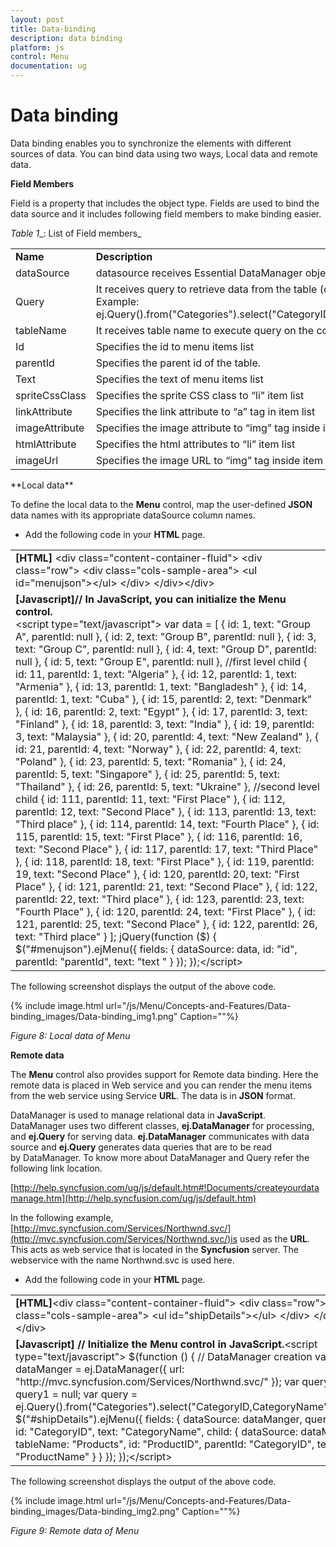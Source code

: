 ```yaml
---
layout: post
title: Data-binding
description: data binding
platform: js
control: Menu
documentation: ug
---
```


# Data binding

Data binding enables you to synchronize the elements with different sources of data. You can bind data using two ways, Local data and remote data. 

**Field Members**

Field is a property that includes the object type. Fields are used to bind the data source and it includes following field members to make binding easier.

_Table_ _1__: List of Field members_

<table>
<tr>
<td>
<b>Name</b></td><td>
<b>Description</b></td></tr>
<tr>
<td>
dataSource</td><td>
datasource receives  Essential DataManager object and JSON object. </td></tr>
<tr>
<td>
Query</td><td>
It receives query to retrieve data from the table (query is same as SQL). Example:  ej.Query().from("Categories").select("CategoryID,CategoryName").take(3);</td></tr>
<tr>
<td>
tableName</td><td>
It receives table name to execute query on the corresponding table</td></tr>
<tr>
<td>
Id</td><td>
Specifies the id to menu items list</td></tr>
<tr>
<td>
parentId</td><td>
Specifies the parent id of the table.</td></tr>
<tr>
<td>
Text</td><td>
Specifies the text of menu items list</td></tr>
<tr>
<td>
spriteCssClass</td><td>
Specifies the sprite CSS class to “li” item list</td></tr>
<tr>
<td>
linkAttribute</td><td>
Specifies the link attribute to “a” tag in item list</td></tr>
<tr>
<td>
imageAttribute</td><td>
Specifies the image attribute to “img” tag inside items list </td></tr>
<tr>
<td>
htmlAttribute</td><td>
Specifies the html attributes to “li” item list</td></tr>
<tr>
<td>
imageUrl</td><td>
Specifies the image URL to “img” tag inside item list. </td></tr>
</table>
**Local data**

To define the local data to the **Menu** control, map the user-defined **JSON** data names with its appropriate dataSource column names.

* Add the following code in your **HTML** page.



<table>
<tr>
<td>
<b>[HTML]       </b>&lt;div class="content-container-fluid"&gt;    &lt;div class="row"&gt;        &lt;div class="cols-sample-area"&gt;            &lt;ul id="menujson"&gt;&lt;/ul&gt;        &lt;/div&gt;    &lt;/div&gt;&lt;/div&gt;</td></tr>
<tr>
<td>
<b>[Javascript]</b><b>// In JavaScript, you can initialize the Menu control.</b><br>&lt;script type="text/javascript"&gt;    var data = [        { id: 1, text: "Group A", parentId: null },        { id: 2, text: "Group B", parentId: null },        { id: 3, text: "Group C", parentId: null },        { id: 4, text: "Group D", parentId: null },        { id: 5, text: "Group E", parentId: null },        //first level child        { id: 11, parentId: 1, text: "Algeria" },        { id: 12, parentId: 1, text: "Armenia" },        { id: 13, parentId: 1, text: "Bangladesh" },        { id: 14, parentId: 1, text: "Cuba" },        { id: 15, parentId: 2, text: "Denmark" },        { id: 16, parentId: 2, text: "Egypt" },        { id: 17, parentId: 3, text: "Finland" },        { id: 18, parentId: 3, text: "India" },        { id: 19, parentId: 3, text: "Malaysia" },        { id: 20, parentId: 4, text: "New Zealand" },        { id: 21, parentId: 4, text: "Norway" },        { id: 22, parentId: 4, text: "Poland" },        { id: 23, parentId: 5, text: "Romania" },        { id: 24, parentId: 5, text: "Singapore" },        { id: 25, parentId: 5, text: "Thailand" },        { id: 26, parentId: 5, text: "Ukraine" },        //second level child        { id: 111, parentId: 11, text: "First Place" },        { id: 112, parentId: 12, text: "Second Place" },        { id: 113, parentId: 13, text: "Third place" },        { id: 114, parentId: 14, text: "Fourth Place" },        { id: 115, parentId: 15, text: "First Place" },        { id: 116, parentId: 16, text: "Second Place" },        { id: 117, parentId: 17, text: "Third Place" },        { id: 118, parentId: 18, text: "First Place" },        { id: 119, parentId: 19, text: "Second Place" },        { id: 120, parentId: 20, text: "First Place" },        { id: 121, parentId: 21, text: "Second Place" },        { id: 122, parentId: 22, text: "Third place" },        { id: 123, parentId: 23, text: "Fourth Place" },        { id: 120, parentId: 24, text: "First Place" },        { id: 121, parentId: 25, text: "Second Place" },        { id: 122, parentId: 26, text: "Third place" }    ];    jQuery(function ($) {        $("#menujson").ejMenu({            fields: { dataSource: data, id: "id", parentId: "parentId", text: "text " }        });    });&lt;/script&gt;  </td></tr>
</table>


The following screenshot displays the output of the above code.

{% include image.html url="/js/Menu/Concepts-and-Features/Data-binding_images/Data-binding_img1.png" Caption=""%}

_Figure 8: Local data of Menu_

**Remote data**

The **Menu** control also provides support for Remote data binding. Here the remote data is placed in Web service and you can render the menu items from the web service using Service **URL**. The data is in **JSON** format. 

DataManager is used to manage relational data in **JavaScript**. DataManager uses two different classes, **ej.DataManager** for processing, and **ej.Query** for serving data. **ej.DataManager** communicates with data source and **ej.Query** generates data queries that are to be read by DataManager. To know more about DataManager and Query refer the following link location.

[http://help.syncfusion.com/ug/js/default.htm#!Documents/createyourdatamanage.htm](http://help.syncfusion.com/ug/js/default.htm)

In the following example, [http://mvc.syncfusion.com/Services/Northwnd.svc/](http://mvc.syncfusion.com/Services/Northwnd.svc/)is used as the **URL**. This acts as web service that is located in the **Syncfusion** server. The webservice with the name Northwnd.svc is used here.

* Add the following code in your **HTML** page.



<table>
<tr>
<td>
<b>[HTML]</b>&lt;div class="content-container-fluid"&gt;    &lt;div class="row"&gt;        &lt;div class="cols-sample-area"&gt;            &lt;ul id="shipDetails"&gt;&lt;/ul&gt;        &lt;/div&gt;    &lt;/div&gt;&lt;/div&gt;</td></tr>
<tr>
<td>
<b>[Javascript]   </b><b>// Initialize the Menu control in JavaScript.</b>&lt;script type="text/javascript"&gt;    $(function () {        // DataManager creation        var dataManger = ej.DataManager({            url: "http://mvc.syncfusion.com/Services/Northwnd.svc/"        });        var query = null, query1 = null;        var query = ej.Query().from("Categories").select("CategoryID,CategoryName").take(3);        $("#shipDetails").ejMenu({            fields: {                dataSource: dataManger, query: query, id: "CategoryID", text: "CategoryName",                child: { dataSource: dataManger, tableName: "Products", id: "ProductID", parentId: "CategoryID", text: "ProductName" }            }        });    });&lt;/script&gt;</td></tr>
</table>


The following screenshot displays the output of the above code. 

{% include image.html url="/js/Menu/Concepts-and-Features/Data-binding_images/Data-binding_img2.png" Caption=""%}

_Figure 9:  Remote data of Menu_

